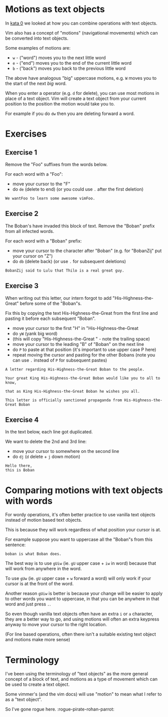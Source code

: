 # Motions as text objects

In [kata 0](./000_operations_and_text_objects.md) we looked at how you can combine operations with text objects.

Vim also has a concept of "motions" (navigational movements) which can be converted into text objects.

Some examples of motions are:

- `w` - ("word") moves you to the next little word
- `e` - ("end") moves you to the end of the current little word
- `b` - ("back") moves you back to the previous little word

The above have analogous "big" uppercase motions, e.g. `W` moves you to the start of the next _big_ word.

When you enter a operator (e.g. `d` for delete), you can use most motions in place of a text object.
Vim will create a text object from your current position to the position the motion would take you to.

For example if you do `dw` then you are deleting forward a word.

# Exercises

## Exercise 1

Remove the "Foo" suffixes from the words below.

For each word with a "Foo":

- move your cursor to the "F"
- do `de` (delete to end) (or you could use `.` after the first deletion)

```
We wantFoo to learn some awesome vimFoo.
```

## Exercise 2

The Boban's have invaded this block of text. Remove the "Boban" prefix from all infected words.

For each word with a "Boban" prefix:

- move your cursor to the character after "Boban" (e.g. for "BobanZij" put your cursor on "Z")
- do `db` (delete back) (or use `.` for subsequent deletions)

```
BobanZij said to Lulu that Thilo is a real great guy.
```

## Exercise 3

When writing out this letter, our intern forgot to add "His-Highness-the-Great" before some of the "Boban"s.

Fix this by copying the text His-Highness-the-Great from the first line and pasting it before each subsequent "Boban".

- move your cursor to the first "H" in "His-Highness-the-Great
- do `yW` (yank big word)
- (this will copy "His-Highness-the-Great " - note the trailing space)
- move your cursor to the leading "B" of "Boban" on the next line
- do `P` to paste at that position (it's important to use upper case P here)
- repeat moving the cursor and pasting for the other Bobans (note you can use `.` instead of `P` for subsequent pastes)

```
A letter regarding His-Highness-the-Great Boban to the people.

Your great King His-Highness-the-Great Boban would like you to all to know,

that as King His-Highness-the-Great Boban he wishes you all.

This letter is officially sanctioned propaganda from His-Highness-the-Great Boban
```

## Exercise 4

In the text below, each line got duplicated.

We want to delete the 2nd and 3rd line:

- move your cursor to somewhere on the second line
- do `dj` (`d` delete + `j` down motion)

```
Hello there,
this is Boban
```

# Comparing motions with text objects with words

For wordy operations, it's often better practice to use vanilla text objects instead of motion based text objects.

This is because they will work regardless of what position your cursor is at.

For example suppose you want to uppercase all the "Boban"s from this sentence:

```
boban is what Boban does.
```

The best way is to use `gUiw` (ie. `gU` upper case + `iw` in word) because that will work from anywhere in the word.

To use `gUw` (ie. `gU` upper case + `w` forward a word) will only work if your cursor is at the front of the word.

Another reason `gUiw` is better is because your change will be easier to apply to other words you want to uppercase,
in that you can be anywhere in that word and just press `.`.

So even though vanilla text objects often have an extra `i` or `a` character, they are a better way to go,
and using motions will often an extra keypress anyway to move your cursor to the right location.

(For line based operations, often there isn't a suitable existing text object and motions make more sense)

# Terminology

I've been using the terminology of "text objects" as the more general concept of a block of text,
and motions as a type of movement which can be used to create a text object.

Some vimmer's (and the vim docs) will use "motion" to mean what I refer to as a "text object".

So I've gone rogue here. :rogue-pirate-rohan-parrot:
